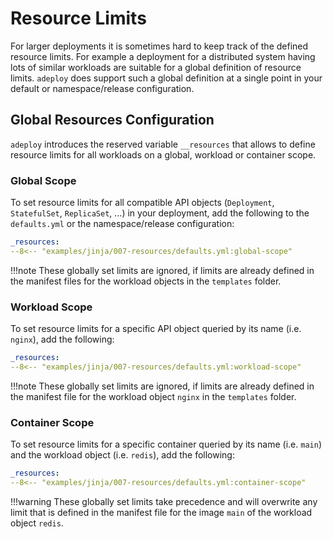 # Resource Limits

<!-- --8<-- [start:summary] -->
For larger deployments it is sometimes hard to keep track of the defined resource limits. For example a deployment for a 
distributed system having lots of similar workloads are suitable for a global definition of resource limits. `adeploy` 
does support such a global definition at a single point in your default or namespace/release configuration.
<!-- --8<-- [end:summary] -->

## Global Resources Configuration 
<!-- md:provider Jinja -->

`adeploy` introduces the reserved variable `__resources` that allows to define resource limits for all workloads on a 
global, workload or container scope.

### Global Scope 

To set resource limits for all compatible API objects (`Deployment`, `StatefulSet`, `ReplicaSet`, ...) in your deployment, add 
the following to the `defaults.yml` or the namespace/release configuration:

```{.yaml title="defaults.yml"}
_resources:
--8<-- "examples/jinja/007-resources/defaults.yml:global-scope"
```

!!!note
    These globally set limits are ignored, if limits are already defined in the manifest files for the workload objects 
    in the `templates` folder.

### Workload Scope

To set resource limits for a specific API object queried by its name (i.e. `nginx`), add the following:

```{.yaml title="defaults.yml"}
_resources:
--8<-- "examples/jinja/007-resources/defaults.yml:workload-scope"
```

!!!note
    These globally set limits are ignored, if limits are already defined in the manifest file for the workload object 
    `nginx` in the `templates` folder.

### Container Scope

To set resource limits for a specific container queried by its name (i.e. `main`) and the workload object 
(i.e. `redis`), add the following:

```{.yaml title="defaults.yml"}
_resources:
--8<-- "examples/jinja/007-resources/defaults.yml:container-scope"
```

!!!warning
    These globally set limits take precedence and will overwrite any limit that is defined in the manifest file for the 
    image `main` of the workload object `redis`.
